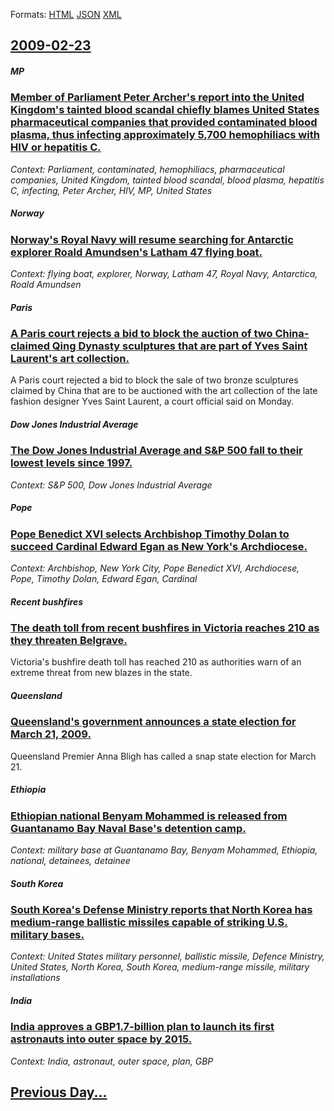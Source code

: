 
Formats: [HTML](2009/02/23/index.html)  [JSON](2009/02/23/index.json)  [XML](2009/02/23/index.xml)  

## [2009-02-23](/news/2009/02/23/index.md)

##### MP
### [ Member of Parliament Peter Archer's report into the United Kingdom's tainted blood scandal chiefly blames United States pharmaceutical companies that provided contaminated blood plasma, thus infecting approximately 5,700 hemophiliacs with HIV or hepatitis C. ](/news/2009/02/23/member-of-parliament-peter-archer-s-report-into-the-united-kingdom-s-tainted-blood-scandal-chiefly-blames-united-states-pharmaceutical-comp.md)
_Context: Parliament, contaminated, hemophiliacs, pharmaceutical companies, United Kingdom, tainted blood scandal, blood plasma, hepatitis C, infecting, Peter Archer, HIV, MP, United States_

##### Norway
### [ Norway's Royal Navy will resume searching for Antarctic explorer Roald Amundsen's Latham 47 flying boat. ](/news/2009/02/23/norway-s-royal-navy-will-resume-searching-for-antarctic-explorer-roald-amundsen-s-latham-47-flying-boat.md)
_Context: flying boat, explorer, Norway, Latham 47, Royal Navy, Antarctica, Roald Amundsen_

##### Paris
### [ A Paris court rejects a bid to block the auction of two China-claimed Qing Dynasty sculptures that are part of Yves Saint Laurent's art collection. ](/news/2009/02/23/a-paris-court-rejects-a-bid-to-block-the-auction-of-two-china-claimed-qing-dynasty-sculptures-that-are-part-of-yves-saint-laurent-s-art-col.md)
A Paris court rejected a bid to block the sale of two bronze sculptures claimed by China that are to be auctioned with the art collection of the late fashion designer Yves Saint Laurent, a court official said on Monday.

##### Dow Jones Industrial Average
### [ The Dow Jones Industrial Average and S&P 500 fall to their lowest levels since 1997. ](/news/2009/02/23/the-dow-jones-industrial-average-and-s-p-500-fall-to-their-lowest-levels-since-1997.md)
_Context: S&P 500, Dow Jones Industrial Average_

##### Pope
### [ Pope Benedict XVI selects Archbishop Timothy Dolan to succeed Cardinal Edward Egan as New York's Archdiocese. ](/news/2009/02/23/pope-benedict-xvi-selects-archbishop-timothy-dolan-to-succeed-cardinal-edward-egan-as-new-york-s-archdiocese.md)
_Context: Archbishop, New York City, Pope Benedict XVI, Archdiocese, Pope, Timothy Dolan, Edward Egan, Cardinal_

##### Recent bushfires
### [ The death toll from recent bushfires in Victoria reaches 210 as they threaten Belgrave. ](/news/2009/02/23/the-death-toll-from-recent-bushfires-in-victoria-reaches-210-as-they-threaten-belgrave.md)
Victoria&#039;s bushfire death toll has reached 210 as authorities warn of an extreme threat from new blazes in the state.

##### Queensland
### [ Queensland's government announces a state election for March 21, 2009. ](/news/2009/02/23/queensland-s-government-announces-a-state-election-for-march-21-2009.md)
Queensland Premier Anna Bligh has called a snap state election for March 21.

##### Ethiopia
### [ Ethiopian national Benyam Mohammed is released from Guantanamo Bay Naval Base's detention camp. ](/news/2009/02/23/ethiopian-national-benyam-mohammed-is-released-from-guantanamo-bay-naval-base-s-detention-camp.md)
_Context: military base at Guantanamo Bay, Benyam Mohammed, Ethiopia, national, detainees, detainee_

##### South Korea
### [ South Korea's Defense Ministry reports that North Korea has medium-range ballistic missiles capable of striking U.S. military bases. ](/news/2009/02/23/south-korea-s-defense-ministry-reports-that-north-korea-has-medium-range-ballistic-missiles-capable-of-striking-u-s-military-bases.md)
_Context: United States military personnel, ballistic missile, Defence Ministry, United States, North Korea, South Korea, medium-range missile, military installations_

##### India
### [ India approves a GBP1.7-billion plan to launch its first astronauts into outer space by 2015. ](/news/2009/02/23/india-approves-a-gbp1-7-billion-plan-to-launch-its-first-astronauts-into-outer-space-by-2015.md)
_Context: India, astronaut, outer space, plan, GBP_

## [Previous Day...](/news/2009/02/22/index.md)

